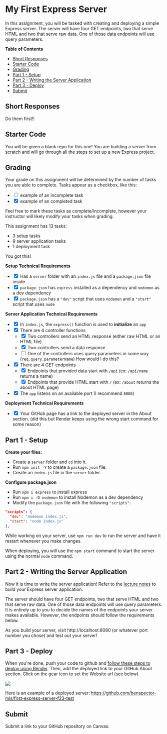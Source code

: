 # My First Express Server

In this assignment, you will be tasked with creating and deploying a simple Express server. The server will have four GET endpoints, two that serve HTML and two that serve raw data. One of those data endpoints will use query parameters.

**Table of Contents**
- [Short Responses](#short-responses)
- [Starter Code](#starter-code)
- [Grading](#grading)
- [Part 1 - Setup](#part-1---setup)
- [Part 2 - Writing the Server Application](#part-2---writing-the-server-application)
- [Part 3 - Deploy](#part-3---deploy)
- [Submit](#submit)

## Short Responses

Do them first!!

## Starter Code

You will be given a blank repo for this one! You are building a server from scratch and will go through all the steps to set up a new Express project.

## Grading

Your grade on this assignment will be determined by the number of tasks you are able to complete. Tasks appear as a checkbox, like this:

- <input type="checkbox"> example of an incomplete task
- <input type="checkbox" checked > example of an completed task

Feel free to mark these tasks as complete/incomplete, however your instructor will likely modify your tasks when grading.

This assignment has 13 tasks:
- 3 setup tasks
- 9 server application tasks
- 1 deployment task

You got this!

**Setup Technical Requirements**

- <input type="checkbox" checked> Has a `server` folder with an `index.js` file and a `package.json` file inside
- <input type="checkbox" checked> `package.json` has `express` installed as a dependency and `nodemon` as a dev dependency
- <input type="checkbox" checked> `package.json` has a `"dev"` script that uses `nodemon` and a `"start"` script that uses `node`

**Server Application Technical Requirements**

- <input type="checkbox" checked> In `index.js`, the `express()` function is used to **initialize** an `app`
- <input type="checkbox" checked> There are 4 controller functions
  - <input type="checkbox" checked > Two controllers send an HTML response (either raw HTML or an HTML file)
  - <input type="checkbox" checked> Two controllers send a data response
  - <input type="checkbox" > One of the controllers uses query parameters in some way (`req.query.parameterName`) How would I do this?
- <input type="checkbox" checked> There are 4 GET endpoints
  - <input type="checkbox" checked> Endpoints that provided data start with `/api` (ex: `/api/name` returns a name)
  - <input type="checkbox" checked> Endpoints that provide HTML start with `/` (ex: `/about` returns the about HTML page)
- <input type="checkbox" checked> The `app` listens on an available port (I recommend `8080`)

**Deployment Technical Requirements**

- <input type="checkbox" checked> Your GitHub page has a link to the deployed server in the About section. 
(did this but Render keeps using the wrong start command for some reason)
## Part 1 - Setup

**Create your files:**
* Create a `server` folder and `cd` into it.
* Run `npm init -Y` to create a `package.json` file.
* Create an `index.js` file in the `server` folder.

**Configure package.json**
* Run `npm i express` to install express
* Run `npm i -D nodemon` to install Nodemon as a dev dependency
* Modify the `package.json` file with the following `"scripts"`:

```json
"scripts": {
  "dev": "nodemon index.js",
  "start": "node index.js"
},
```

While working on your server, use `npm run dev` to run the server and have it restart whenever you make changes.

When deploying, you will use the `npm start` command to start the server using the normal `node` command.


## Part 2 - Writing the Server Application

Now it is time to write the server application! Refer to the [lecture notes](https://github.com/The-Marcy-Lab-School/8-0-0-intro-to-express) to build your Express server application.

The server should have four GET endpoints, two that serve HTML and two that serve raw data. One of those data endpoints will use query parameters. It is entirely up to *you* to decide the names of the endpoints your server makes available. However, the endpoints should follow the requirements below.

As you build your server, visit http://localhost:8080 (or whatever port number you chose) and test out your server!

## Part 3 - Deploy

When you're done, push your code to github and [follow these steps to deploy using Render](https://github.com/The-Marcy-Lab-School/render-deployment-instructions). Then, add the deployed link to your GitHub About section. Click on the gear icon to set the Website url (see below)

![](./images/deployed-github.png)

Here is an example of a deployed server: https://github.com/benspector-mls/first-express-server-f23-test

## Submit

Submit a link to your GitHub repository on Canvas.

